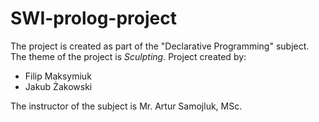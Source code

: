 # SWI-prolog-project
The project is created as part of the "Declarative Programming" subject. The theme of the project is *Sculpting*.
Project created by:
- Filip Maksymiuk 
- Jakub Żakowski


The instructor of the subject is Mr. Artur Samojluk, MSc.
